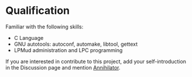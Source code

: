 # Qualification

Familiar with the following skills:
- C Language
- GNU autotools: autoconf, automake, libtool, gettext
- LPMud administration and LPC programming

If you are interested in contribute to this project, add your self-introduction in the Discussion page and mention [Annihilator](https://github.com/taedlar).
